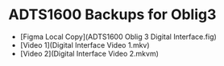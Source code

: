 # ADTS1600 Backups for Oblig3
- [Figma Local Copy](ADTS1600 Oblig 3 Digital Interface.fig)
- [Video 1](Digital Interface Video 1.mkv)
- [Video 2](Digital Interface Video 2.mkvm)
